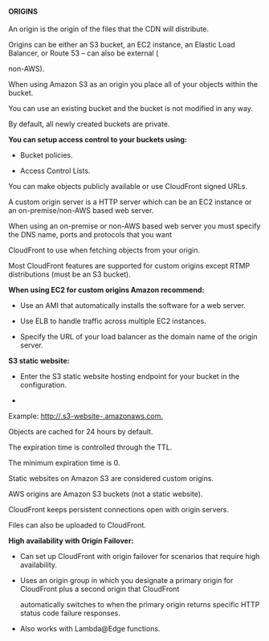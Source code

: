 #### ORIGINS


An origin is the origin of the files that the CDN will distribute.


Origins can be either an S3 bucket, an EC2 instance, an Elastic Load Balancer, or Route 53 – can also be external (

non-AWS).


When using Amazon S3 as an origin you place all of your objects within the bucket.


You can use an existing bucket and the bucket is not modified in any way.


By default, all newly created buckets are private.


**You can setup access control to your buckets using:**


- Bucket policies.

- Access Control Lists.


You can make objects publicly available or use CloudFront signed URLs.


A custom origin server is a HTTP server which can be an EC2 instance or an on-premise/non-AWS based web server.


When using an on-premise or non-AWS based web server you must specify the DNS name, ports and protocols that you want

CloudFront to use when fetching objects from your origin.


Most CloudFront features are supported for custom origins except RTMP distributions (must be an S3 bucket).


**When using EC2 for custom origins Amazon recommend:**


- Use an AMI that automatically installs the software for a web server.

- Use ELB to handle traffic across multiple EC2 instances.

- Specify the URL of your load balancer as the domain name of the origin server.


**S3 static website:**


- Enter the S3 static website hosting endpoint for your bucket in the configuration.

-


Example: [http://<bucketname>.s3-website-<region>.amazonaws.com.](http://<bucketname>.s3-website-<region>.amazonaws.com.)


Objects are cached for 24 hours by default.


The expiration time is controlled through the TTL.


The minimum expiration time is 0.


Static websites on Amazon S3 are considered custom origins.


AWS origins are Amazon S3 buckets (not a static website).


CloudFront keeps persistent connections open with origin servers.


Files can also be uploaded to CloudFront.


**High availability with Origin Failover:**


- Can set up CloudFront with origin failover for scenarios that require high availability.

- Uses an origin group in which you designate a primary origin for CloudFront plus a second origin that CloudFront

  automatically switches to when the primary origin returns specific HTTP status code failure responses.

- Also works with Lambda@Edge functions.

